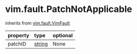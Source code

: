 vim.fault.PatchNotApplicable
============================
inherits from [vim.fault.VimFault](docs/vim.fault.VimFault.md)

| property | type | optional |
|:---------|:-----|:---------|
| patchID | [string](string.md "string") | None |
